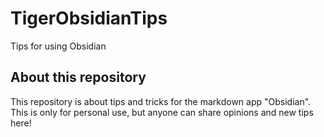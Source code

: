 # TigerObsidianTips
Tips for using Obsidian
## About this repository
This repository is about tips and tricks for the markdown app "Obsidian".
This is only for personal use, but anyone can share opinions and new tips here!
